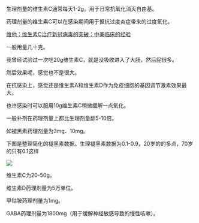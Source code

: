 生理剂量的维生素C通常每天1-2g。用于日常抗氧化消灭自由基。

药理剂量的维生素C可以在感染期间用于抵抗过度炎症带来的过度氧化。

[维他：维生素C治疗新冠病毒的突破：中美临床的经验](https://zhuanlan.zhihu.com/p/122308719?utm_psn=1823077251215933440)

一般用量几十克。

我曾经试验过一次吃20g维生素C，就是没吸收进入了大肠，然后屁很多。

然后效果呢，感觉也不是很大。

在抗感染上，感觉还是维生素A和维生素D作为免疫细胞的基因调节激素效果最大。

也许感染时可以服用10g维生素C稍微缓解一点氧化。

一般补剂在药理剂量上都比生理剂量翻5-10倍。

如褪黑素药理剂量为3mg、10mg。

下图是整理简化的褪黑素数据。生理褪黑素数据为0.1-0.9，20岁的的多点，70岁的只有0.1这样

![](https://pic1.zhimg.com/v2-3858b7beb0d44bd2a2fb815f7c47dbdb_720w.jpg?source=d16d100b)

维生素C为20-50g。

维生素D药理剂量为5万单位。

甲钴胺药理剂量为1mg。

GABA药理剂量为1800mg（用于缓解神经敏感导致的慢性咳嗽）。
